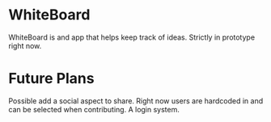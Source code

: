 WhiteBoard
==========

WhiteBoard is and app that helps keep track of ideas.  Strictly in prototype right now.

Future Plans
============

Possible add a social aspect to share.
Right now users are hardcoded in and can be selected when contributing.
A login system.
